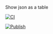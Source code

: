 Show json as a table

[![CI](https://github.com/structuralists/json-table/actions/workflows/main.yml/badge.svg)](https://github.com/structuralists/json-table/actions/workflows/main.yml)

[![Publish](https://github.com/structuralists/json-table/actions/workflows/publish.yml/badge.svg)](https://github.com/structuralists/json-table/actions/workflows/publish.yml)
